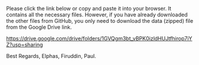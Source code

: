 Please click the link below or copy and paste it into your browser. 
It contains all the necessary files. However, if you have already downloaded the other files from GitHub, you only need to download the data (zipped) file from the Google Drive link.


https://drive.google.com/drive/folders/1GVQgm3bt_vBPK0izldHUJtfhirop7iYZ?usp=sharing

Best Regards,
Elphas, Firuddin, Paul.
